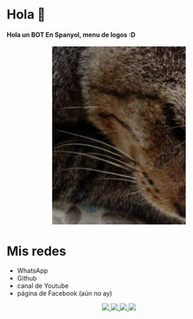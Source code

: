 # Hola 👋
#### Hola un BOT En Spanyol, menu de logos :D

<p align="center">
<img src="./media/33.jpeg" width="300" height="400"/>
</p>

# Mis redes
* WhatsApp
* Github
* canal de Youtube
* página de Facebook (aún no ay)
</p>
<p align="center"> 
<a href="https://wa.me/6282112495692"><img src="https://img.shields.io/badge/WhatsApp-25D366?style=for-the-badge&logo=whatsapp&logoColor=white" />
<a href=" mi link de facebook "><img src="https://img.shields.io/badge/Facebook-%234267B2.svg?&style=for-the-badge&logo=facebook&logoColor=white" />
<a href="https://github.com/BuanaBudi"><img src="https://img.shields.io/badge/GitHub-100000?style=for-the-badge&logo=github&logoColor=white" /> 
<a href="https://www.youtube.com/channel/UCyGlUbxqGdAl8S1hvU7V7XA"><img src="https://img.shields.io/badge/YouTube-ff0000?style=for-the-badge&logo=youtube&logoColor=ff0000&link=https://youtube.com/channel/UC_IOs1mo5oy89z6PVw0qouQ" /><br>
</p>
